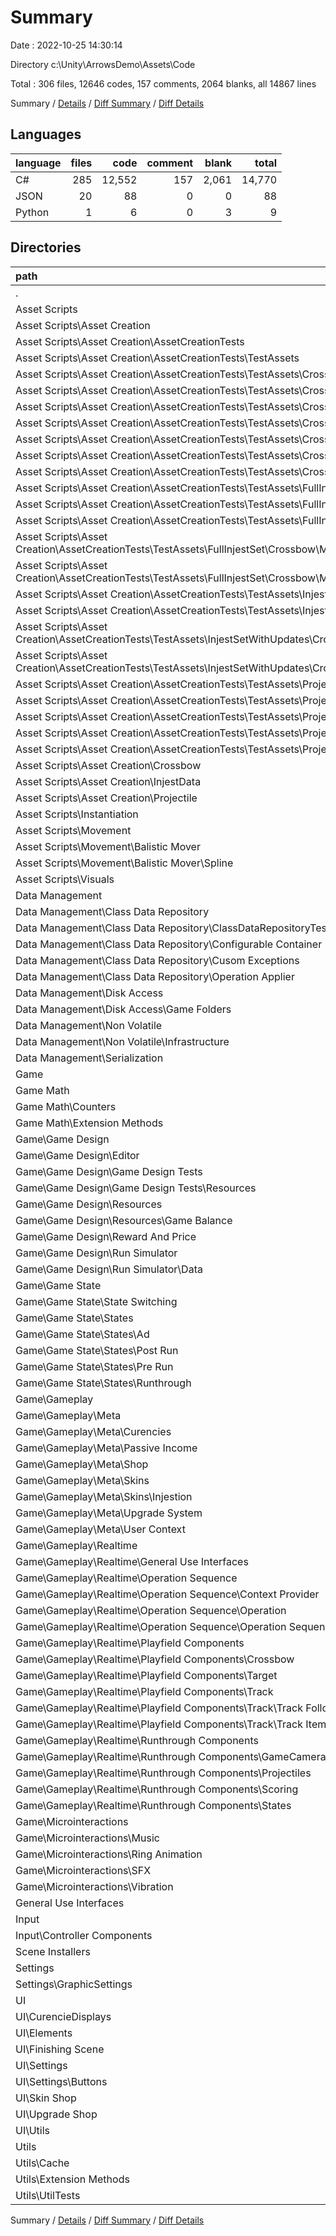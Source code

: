 # Summary

Date : 2022-10-25 14:30:14

Directory c:\\Unity\\ArrowsDemo\\Assets\\Code

Total : 306 files,  12646 codes, 157 comments, 2064 blanks, all 14867 lines

Summary / [Details](details.md) / [Diff Summary](diff.md) / [Diff Details](diff-details.md)

## Languages
| language | files | code | comment | blank | total |
| :--- | ---: | ---: | ---: | ---: | ---: |
| C# | 285 | 12,552 | 157 | 2,061 | 14,770 |
| JSON | 20 | 88 | 0 | 0 | 88 |
| Python | 1 | 6 | 0 | 3 | 9 |

## Directories
| path | files | code | comment | blank | total |
| :--- | ---: | ---: | ---: | ---: | ---: |
| . | 306 | 12,646 | 157 | 2,064 | 14,867 |
| Asset Scripts | 53 | 1,828 | 21 | 301 | 2,150 |
| Asset Scripts\\Asset Creation | 44 | 1,462 | 19 | 240 | 1,721 |
| Asset Scripts\\Asset Creation\\AssetCreationTests | 20 | 613 | 2 | 88 | 703 |
| Asset Scripts\\Asset Creation\\AssetCreationTests\\TestAssets | 15 | 60 | 0 | 0 | 60 |
| Asset Scripts\\Asset Creation\\AssetCreationTests\\TestAssets\\Crossbow | 6 | 24 | 0 | 0 | 24 |
| Asset Scripts\\Asset Creation\\AssetCreationTests\\TestAssets\\Crossbow\\ModernCarbon | 1 | 4 | 0 | 0 | 4 |
| Asset Scripts\\Asset Creation\\AssetCreationTests\\TestAssets\\Crossbow\\ModernCarbonTinted | 1 | 4 | 0 | 0 | 4 |
| Asset Scripts\\Asset Creation\\AssetCreationTests\\TestAssets\\Crossbow\\ModernRedWood | 1 | 4 | 0 | 0 | 4 |
| Asset Scripts\\Asset Creation\\AssetCreationTests\\TestAssets\\Crossbow\\ModernRedWoodGold | 1 | 4 | 0 | 0 | 4 |
| Asset Scripts\\Asset Creation\\AssetCreationTests\\TestAssets\\Crossbow\\RedWood | 1 | 4 | 0 | 0 | 4 |
| Asset Scripts\\Asset Creation\\AssetCreationTests\\TestAssets\\Crossbow\\Wood | 1 | 4 | 0 | 0 | 4 |
| Asset Scripts\\Asset Creation\\AssetCreationTests\\TestAssets\\FullInjestSet | 3 | 12 | 0 | 0 | 12 |
| Asset Scripts\\Asset Creation\\AssetCreationTests\\TestAssets\\FullInjestSet\\Crossbow | 3 | 12 | 0 | 0 | 12 |
| Asset Scripts\\Asset Creation\\AssetCreationTests\\TestAssets\\FullInjestSet\\Crossbow\\DataUpdate | 1 | 4 | 0 | 0 | 4 |
| Asset Scripts\\Asset Creation\\AssetCreationTests\\TestAssets\\FullInjestSet\\Crossbow\\ModelAndDataUpdates | 1 | 4 | 0 | 0 | 4 |
| Asset Scripts\\Asset Creation\\AssetCreationTests\\TestAssets\\FullInjestSet\\Crossbow\\ModelUpdate | 1 | 4 | 0 | 0 | 4 |
| Asset Scripts\\Asset Creation\\AssetCreationTests\\TestAssets\\InjestSetWithUpdates | 2 | 8 | 0 | 0 | 8 |
| Asset Scripts\\Asset Creation\\AssetCreationTests\\TestAssets\\InjestSetWithUpdates\\Crossbow | 2 | 8 | 0 | 0 | 8 |
| Asset Scripts\\Asset Creation\\AssetCreationTests\\TestAssets\\InjestSetWithUpdates\\Crossbow\\DataUpdate | 1 | 4 | 0 | 0 | 4 |
| Asset Scripts\\Asset Creation\\AssetCreationTests\\TestAssets\\InjestSetWithUpdates\\Crossbow\\ModelAndDataUpdates | 1 | 4 | 0 | 0 | 4 |
| Asset Scripts\\Asset Creation\\AssetCreationTests\\TestAssets\\Projectiles | 4 | 16 | 0 | 0 | 16 |
| Asset Scripts\\Asset Creation\\AssetCreationTests\\TestAssets\\Projectiles\\Arrow | 1 | 4 | 0 | 0 | 4 |
| Asset Scripts\\Asset Creation\\AssetCreationTests\\TestAssets\\Projectiles\\Bolt | 1 | 4 | 0 | 0 | 4 |
| Asset Scripts\\Asset Creation\\AssetCreationTests\\TestAssets\\Projectiles\\fork | 1 | 4 | 0 | 0 | 4 |
| Asset Scripts\\Asset Creation\\AssetCreationTests\\TestAssets\\Projectiles\\pencil | 1 | 4 | 0 | 0 | 4 |
| Asset Scripts\\Asset Creation\\Crossbow | 3 | 122 | 0 | 22 | 144 |
| Asset Scripts\\Asset Creation\\InjestData | 3 | 34 | 0 | 5 | 39 |
| Asset Scripts\\Asset Creation\\Projectile | 4 | 195 | 1 | 32 | 228 |
| Asset Scripts\\Instantiation | 3 | 109 | 0 | 15 | 124 |
| Asset Scripts\\Movement | 3 | 162 | 1 | 29 | 192 |
| Asset Scripts\\Movement\\Balistic Mover | 2 | 132 | 0 | 23 | 155 |
| Asset Scripts\\Movement\\Balistic Mover\\Spline | 1 | 84 | 0 | 12 | 96 |
| Asset Scripts\\Visuals | 3 | 95 | 1 | 17 | 113 |
| Data Management | 48 | 1,556 | 27 | 228 | 1,811 |
| Data Management\\Class Data Repository | 36 | 1,212 | 12 | 179 | 1,403 |
| Data Management\\Class Data Repository\\ClassDataRepositoryTests | 1 | 65 | 0 | 12 | 77 |
| Data Management\\Class Data Repository\\Configurable Container | 10 | 278 | 7 | 46 | 331 |
| Data Management\\Class Data Repository\\Cusom Exceptions | 1 | 60 | 0 | 12 | 72 |
| Data Management\\Class Data Repository\\Operation Applier | 8 | 197 | 0 | 8 | 205 |
| Data Management\\Disk Access | 4 | 108 | 0 | 15 | 123 |
| Data Management\\Disk Access\\Game Folders | 4 | 108 | 0 | 15 | 123 |
| Data Management\\Non Volatile | 4 | 68 | 0 | 10 | 78 |
| Data Management\\Non Volatile\\Infrastructure | 2 | 30 | 0 | 4 | 34 |
| Data Management\\Serialization | 4 | 168 | 15 | 24 | 207 |
| Game | 150 | 6,622 | 34 | 1,105 | 7,761 |
| Game Math | 6 | 518 | 34 | 82 | 634 |
| Game Math\\Counters | 2 | 75 | 0 | 13 | 88 |
| Game Math\\Extension Methods | 2 | 35 | 0 | 2 | 37 |
| Game\\Game Design | 22 | 767 | 4 | 128 | 899 |
| Game\\Game Design\\Editor | 1 | 52 | 1 | 11 | 64 |
| Game\\Game Design\\Game Design Tests | 4 | 207 | 1 | 35 | 243 |
| Game\\Game Design\\Game Design Tests\\Resources | 1 | 6 | 0 | 0 | 6 |
| Game\\Game Design\\Resources | 4 | 22 | 0 | 0 | 22 |
| Game\\Game Design\\Resources\\Game Balance | 4 | 22 | 0 | 0 | 22 |
| Game\\Game Design\\Reward And Price | 1 | 6 | 0 | 3 | 9 |
| Game\\Game Design\\Run Simulator | 9 | 356 | 0 | 59 | 415 |
| Game\\Game Design\\Run Simulator\\Data | 3 | 68 | 0 | 6 | 74 |
| Game\\Game State | 28 | 1,435 | 13 | 230 | 1,678 |
| Game\\Game State\\State Switching | 2 | 45 | 0 | 5 | 50 |
| Game\\Game State\\States | 22 | 1,126 | 13 | 187 | 1,326 |
| Game\\Game State\\States\\Ad | 2 | 77 | 2 | 12 | 91 |
| Game\\Game State\\States\\Post Run | 6 | 289 | 0 | 48 | 337 |
| Game\\Game State\\States\\Pre Run | 6 | 303 | 2 | 51 | 356 |
| Game\\Game State\\States\\Runthrough | 6 | 366 | 9 | 65 | 440 |
| Game\\Gameplay | 86 | 4,076 | 17 | 698 | 4,791 |
| Game\\Gameplay\\Meta | 30 | 1,101 | 6 | 175 | 1,282 |
| Game\\Gameplay\\Meta\\Curencies | 1 | 40 | 0 | 4 | 44 |
| Game\\Gameplay\\Meta\\Passive Income | 1 | 8 | 0 | 1 | 9 |
| Game\\Gameplay\\Meta\\Shop | 10 | 254 | 6 | 34 | 294 |
| Game\\Gameplay\\Meta\\Skins | 13 | 616 | 0 | 111 | 727 |
| Game\\Gameplay\\Meta\\Skins\\Injestion | 5 | 245 | 0 | 49 | 294 |
| Game\\Gameplay\\Meta\\Upgrade System | 1 | 49 | 0 | 5 | 54 |
| Game\\Gameplay\\Meta\\User Context | 4 | 134 | 0 | 20 | 154 |
| Game\\Gameplay\\Realtime | 56 | 2,975 | 11 | 523 | 3,509 |
| Game\\Gameplay\\Realtime\\General Use Interfaces | 5 | 50 | 0 | 6 | 56 |
| Game\\Gameplay\\Realtime\\Operation Sequence | 18 | 797 | 3 | 155 | 955 |
| Game\\Gameplay\\Realtime\\Operation Sequence\\Context Provider | 2 | 59 | 0 | 14 | 73 |
| Game\\Gameplay\\Realtime\\Operation Sequence\\Operation | 11 | 491 | 2 | 98 | 591 |
| Game\\Gameplay\\Realtime\\Operation Sequence\\Operation Sequence Tests | 1 | 96 | 0 | 20 | 116 |
| Game\\Gameplay\\Realtime\\Playfield Components | 19 | 1,055 | 1 | 184 | 1,240 |
| Game\\Gameplay\\Realtime\\Playfield Components\\Crossbow | 3 | 44 | 0 | 8 | 52 |
| Game\\Gameplay\\Realtime\\Playfield Components\\Target | 7 | 381 | 1 | 66 | 448 |
| Game\\Gameplay\\Realtime\\Playfield Components\\Track | 8 | 594 | 0 | 105 | 699 |
| Game\\Gameplay\\Realtime\\Playfield Components\\Track\\Track Follower | 2 | 100 | 0 | 16 | 116 |
| Game\\Gameplay\\Realtime\\Playfield Components\\Track\\Track Items | 1 | 73 | 0 | 15 | 88 |
| Game\\Gameplay\\Realtime\\Runthrough Components | 11 | 752 | 7 | 118 | 877 |
| Game\\Gameplay\\Realtime\\Runthrough Components\\GameCamera | 1 | 34 | 0 | 5 | 39 |
| Game\\Gameplay\\Realtime\\Runthrough Components\\Projectiles | 6 | 347 | 7 | 53 | 407 |
| Game\\Gameplay\\Realtime\\Runthrough Components\\Scoring | 2 | 37 | 0 | 7 | 44 |
| Game\\Gameplay\\Realtime\\Runthrough Components\\States | 2 | 334 | 0 | 53 | 387 |
| Game\\Microinteractions | 14 | 344 | 0 | 49 | 393 |
| Game\\Microinteractions\\Music | 1 | 66 | 0 | 7 | 73 |
| Game\\Microinteractions\\Ring Animation | 2 | 41 | 0 | 6 | 47 |
| Game\\Microinteractions\\SFX | 4 | 109 | 0 | 17 | 126 |
| Game\\Microinteractions\\Vibration | 4 | 102 | 0 | 15 | 117 |
| General Use Interfaces | 3 | 15 | 0 | 3 | 18 |
| Input | 3 | 204 | 0 | 32 | 236 |
| Input\\Controller Components | 3 | 204 | 0 | 32 | 236 |
| Scene Installers | 1 | 160 | 0 | 22 | 182 |
| Settings | 4 | 153 | 0 | 23 | 176 |
| Settings\\GraphicSettings | 2 | 90 | 0 | 12 | 102 |
| UI | 25 | 1,181 | 38 | 203 | 1,422 |
| UI\\CurencieDisplays | 4 | 123 | 0 | 23 | 146 |
| UI\\Elements | 2 | 171 | 0 | 36 | 207 |
| UI\\Finishing Scene | 1 | 35 | 4 | 9 | 48 |
| UI\\Settings | 6 | 293 | 1 | 46 | 340 |
| UI\\Settings\\Buttons | 2 | 56 | 1 | 9 | 66 |
| UI\\Skin Shop | 7 | 310 | 0 | 52 | 362 |
| UI\\Upgrade Shop | 2 | 91 | 7 | 15 | 113 |
| UI\\Utils | 1 | 39 | 0 | 9 | 48 |
| Utils | 13 | 409 | 3 | 65 | 477 |
| Utils\\Cache | 5 | 209 | 1 | 35 | 245 |
| Utils\\Extension Methods | 2 | 95 | 0 | 12 | 107 |
| Utils\\UtilTests | 1 | 35 | 1 | 9 | 45 |

Summary / [Details](details.md) / [Diff Summary](diff.md) / [Diff Details](diff-details.md)